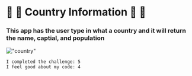 # :fallen_leaf: :bat: Country Information :bat: :fallen_leaf:

### This app has the user type in what a country and it will return the name, captial, and population

!["country"](https://i.imgur.com/9cxYzuE.gif) 

```
I completed the challenge: 5
I feel good about my code: 4

```
